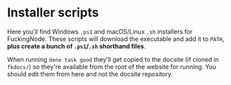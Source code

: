 # Installer scripts

Here you'll find Windows `.ps1` and macOS/Linux `.sh` installers for FuckingNode. These scripts will download the executable and add it to `PATH`, **plus create a bunch of `.ps1`/`.sh` shorthand files**.

When running `deno task good` they'll get copied to the docsite (if cloned in `fkdocs/`) so they're available from the root of the website for running. You should edit them from here and not the docsite repository.
